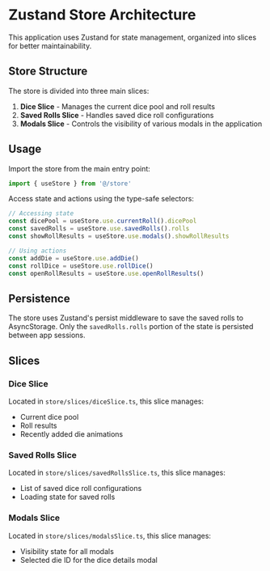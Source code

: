 # Zustand Store Architecture

This application uses Zustand for state management, organized into slices for better maintainability.

## Store Structure

The store is divided into three main slices:

1. **Dice Slice** - Manages the current dice pool and roll results
2. **Saved Rolls Slice** - Handles saved dice roll configurations
3. **Modals Slice** - Controls the visibility of various modals in the application

## Usage

Import the store from the main entry point:

```typescript
import { useStore } from '@/store'
```

Access state and actions using the type-safe selectors:

```typescript
// Accessing state
const dicePool = useStore.use.currentRoll().dicePool
const savedRolls = useStore.use.savedRolls().rolls
const showRollResults = useStore.use.modals().showRollResults

// Using actions
const addDie = useStore.use.addDie()
const rollDice = useStore.use.rollDice()
const openRollResults = useStore.use.openRollResults()
```

## Persistence

The store uses Zustand's persist middleware to save the saved rolls to AsyncStorage. Only the `savedRolls.rolls` portion of the state is persisted between app sessions.

## Slices

### Dice Slice

Located in `store/slices/diceSlice.ts`, this slice manages:
- Current dice pool
- Roll results
- Recently added die animations

### Saved Rolls Slice

Located in `store/slices/savedRollsSlice.ts`, this slice manages:
- List of saved dice roll configurations
- Loading state for saved rolls

### Modals Slice

Located in `store/slices/modalsSlice.ts`, this slice manages:
- Visibility state for all modals
- Selected die ID for the dice details modal
